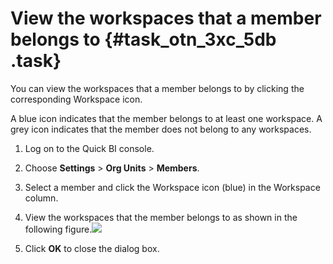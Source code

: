 # View the workspaces that a member belongs to {#task_otn_3xc_5db .task}

You can view the workspaces that a member belongs to by clicking the corresponding Workspace icon.

A blue icon indicates that the member belongs to at least one workspace. A grey icon indicates that the member does not belong to any workspaces.

1.   Log on to the Quick BI console. 
2.  Choose **Settings** \> **Org Units** \> **Members**. 
3.   Select a member and click the Workspace icon \(blue\) in the Workspace column. 
4.   View the workspaces that the member belongs to as shown in the following figure.![](http://static-aliyun-doc.oss-cn-hangzhou.aliyuncs.com/assets/img/9158/15501292091117_en-US.png)

 
5.   Click **OK** to close the dialog box. 

